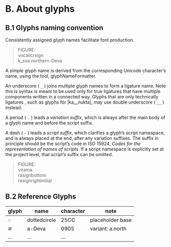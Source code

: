 # B. About glyphs

## B.1 Glyphs naming convention

Consistently assigned glyph names facilitate font production.

> FIGURE:  
> vocalicrsign  
> k_ssa.northern-Deva

A simple glyph name is derived from the corresponding Unicode character’s name, using the tool, glyphNameFormatter. <!-- [something about glyphsNameFormatter, where it can be found, how it works, etc] -->

An underscore ( `_` ) joins multiple glyph names to form a ligature name. Note this is syntax is meant to be used only for true ligatures that have multiple components written in a connected way. Glyphs that are only technically ligatures <!-- [what constitutes a technical ligature?]-->, such as glyphs for |ka__nukta|, may use double underscore ( `__` ) instead.

A period ( `.` ) leads a _variation suffix_, which is always after the main body of a glyph name and before the script suffix.

A dash ( `-` ) leads a _script suffix_, which clarifies a glyph’s script namespace, and is always placed at the end, after any variation suffixes. The suffix in principle should be the script’s code in ISO 15924, _Codes for the representation of names of scripts_. If a script namespace is explicitly set at the project level, that script’s suffix can be omitted.

> FIGURE:  
> virama  
> rasignbottom  
> rasignrightinitial

<!-- A dependent sign or conjoining form of a base is systematically named with `sign` suffixed to the base’s name, if it has a corresponding base. It might have a conventional name as well. But how is a base named? -->

## B.2 Reference Glyphs

glyph | name | character | note
-- | -- | -- | --
◌ | dottedcircle | 25CC | placeholder base
अ | a-Deva | 0905 | variant: a.north
… | … | … |
